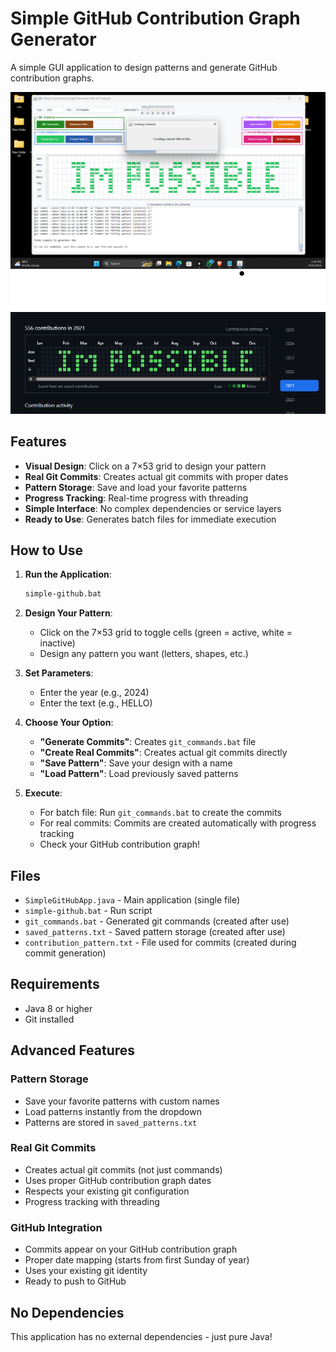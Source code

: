 # Simple GitHub Contribution Graph Generator

A simple GUI application to design patterns and generate GitHub contribution graphs.

![GitHub Contribution Graph Generator](image.png)
![GitHub Contribution Graph ](github.png)

## Features

- **Visual Design**: Click on a 7×53 grid to design your pattern
- **Real Git Commits**: Creates actual git commits with proper dates
- **Pattern Storage**: Save and load your favorite patterns
- **Progress Tracking**: Real-time progress with threading
- **Simple Interface**: No complex dependencies or service layers
- **Ready to Use**: Generates batch files for immediate execution

## How to Use

1. **Run the Application**:
   ```bash
   simple-github.bat
   ```

2. **Design Your Pattern**:
   - Click on the 7×53 grid to toggle cells (green = active, white = inactive)
   - Design any pattern you want (letters, shapes, etc.)

3. **Set Parameters**:
   - Enter the year (e.g., 2024)
   - Enter the text (e.g., HELLO)

4. **Choose Your Option**:
   - **"Generate Commits"**: Creates `git_commands.bat` file
   - **"Create Real Commits"**: Creates actual git commits directly
   - **"Save Pattern"**: Save your design with a name
   - **"Load Pattern"**: Load previously saved patterns

5. **Execute**:
   - For batch file: Run `git_commands.bat` to create the commits
   - For real commits: Commits are created automatically with progress tracking
   - Check your GitHub contribution graph!

## Files

- `SimpleGitHubApp.java` - Main application (single file)
- `simple-github.bat` - Run script
- `git_commands.bat` - Generated git commands (created after use)
- `saved_patterns.txt` - Saved pattern storage (created after use)
- `contribution_pattern.txt` - File used for commits (created during commit generation)

## Requirements

- Java 8 or higher
- Git installed

## Advanced Features

### Pattern Storage
- Save your favorite patterns with custom names
- Load patterns instantly from the dropdown
- Patterns are stored in `saved_patterns.txt`

### Real Git Commits
- Creates actual git commits (not just commands)
- Uses proper GitHub contribution graph dates
- Respects your existing git configuration
- Progress tracking with threading

### GitHub Integration
- Commits appear on your GitHub contribution graph
- Proper date mapping (starts from first Sunday of year)
- Uses your existing git identity
- Ready to push to GitHub

## No Dependencies

This application has no external dependencies - just pure Java!